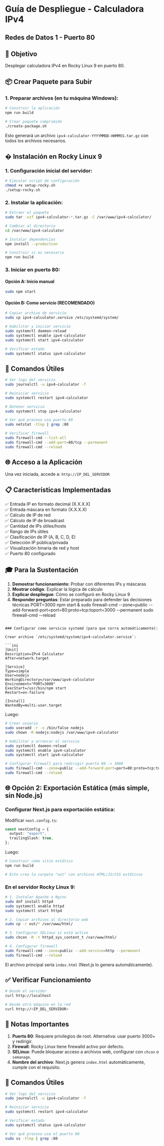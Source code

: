 # Guía de Despliegue - Calculadora IPv4
## Redes de Datos 1 - Puerto 80

## 🎯 Objetivo
Desplegar calculadora IPv4 en Rocky Linux 9 en puerto 80.

## 📦 Crear Paquete para Subir

### 1. Preparar archivos (en tu máquina Windows):

```bash
# Construir la aplicación
npm run build

# Crear paquete comprimido
./create-package.sh
```

Esto generará un archivo `ipv4-calculator-YYYYMMDD-HHMMSS.tar.gz` con todos los archivos necesarios.

## � Instalación en Rocky Linux 9

### 1. Configuración inicial del servidor:

```bash
# Ejecutar script de configuración
chmod +x setup-rocky.sh
./setup-rocky.sh
```

### 2. Instalar la aplicación:

```bash
# Extraer el paquete
sudo tar -xzf ipv4-calculator-*.tar.gz -C /var/www/ipv4-calculator/

# Cambiar al directorio
cd /var/www/ipv4-calculator

# Instalar dependencias
npm install --production

# Construir si es necesario
npm run build
```

### 3. Iniciar en puerto 80:

#### Opción A: Inicio manual
```bash
sudo npm start
```

#### Opción B: Como servicio (RECOMENDADO)
```bash
# Copiar archivo de servicio
sudo cp ipv4-calculator.service /etc/systemd/system/

# Habilitar y iniciar servicio
sudo systemctl daemon-reload
sudo systemctl enable ipv4-calculator
sudo systemctl start ipv4-calculator

# Verificar estado
sudo systemctl status ipv4-calculator
```

## 🔧 Comandos Útiles

```bash
# Ver logs del servicio
sudo journalctl -u ipv4-calculator -f

# Reiniciar servicio
sudo systemctl restart ipv4-calculator

# Detener servicio
sudo systemctl stop ipv4-calculator

# Ver qué proceso usa puerto 80
sudo netstat -tlnp | grep :80

# Verificar firewall
sudo firewall-cmd --list-all
sudo firewall-cmd --add-port=80/tcp --permanent
sudo firewall-cmd --reload
```

## 🌐 Acceso a la Aplicación

Una vez iniciada, accede a: `http://IP_DEL_SERVIDOR`

## 📋 Características Implementadas

✅ Entrada IP en formato decimal (X.X.X.X)  
✅ Entrada máscara en formato (X.X.X.X)  
✅ Cálculo de IP de red  
✅ Cálculo de IP de broadcast  
✅ Cantidad de IPs útiles/hosts  
✅ Rango de IPs útiles  
✅ Clasificación de IP (A, B, C, D, E)  
✅ Detección IP pública/privada  
✅ Visualización binaria de red y host  
✅ Puerto 80 configurado  

## 🎓 Para la Sustentación

1. **Demostrar funcionamiento**: Probar con diferentes IPs y máscaras
2. **Mostrar código**: Explicar la lógica de cálculo
3. **Explicar despliegue**: Cómo se configuró en Rocky Linux 9
4. **Responder preguntas**: Estar preparado para defender las decisiones técnicas
PORT=3000 npm start &
sudo firewall-cmd --zone=public --add-forward-port=port=80:proto=tcp:toport=3000 --permanent
sudo firewall-cmd --reload
```

### Configurar como servicio systemd (para que corra automáticamente):

Crear archivo `/etc/systemd/system/ipv4-calculator.service`:

```ini
[Unit]
Description=IPv4 Calculator
After=network.target

[Service]
Type=simple
User=nodejs
WorkingDirectory=/var/www/ipv4-calculator
Environment="PORT=3000"
ExecStart=/usr/bin/npm start
Restart=on-failure

[Install]
WantedBy=multi-user.target
```

Luego:

```bash
# Crear usuario
sudo useradd -r -s /bin/false nodejs
sudo chown -R nodejs:nodejs /var/www/ipv4-calculator

# Habilitar y arrancar el servicio
sudo systemctl daemon-reload
sudo systemctl enable ipv4-calculator
sudo systemctl start ipv4-calculator

# Configurar firewall para redirigir puerto 80 -> 3000
sudo firewall-cmd --zone=public --add-forward-port=port=80:proto=tcp:toport=3000 --permanent
sudo firewall-cmd --reload
```

## 🌐 Opción 2: Exportación Estática (más simple, sin Node.js)

### Configurar Next.js para exportación estática:

Modificar `next.config.ts`:

```typescript
const nextConfig = {
  output: "export",
  trailingSlash: true,
};
```

Luego:

```bash
# Construir como sitio estático
npm run build

# Esto crea la carpeta "out" con archivos HTML/JS/CSS estáticos
```

### En el servidor Rocky Linux 9:

```bash
# 1. Instalar Apache o Nginx
sudo dnf install httpd
sudo systemctl enable httpd
sudo systemctl start httpd

# 2. Copiar archivos al directorio web
sudo cp -r out/* /var/www/html/

# 3. Configurar SELinux si está activo
sudo chcon -R -t httpd_sys_content_t /var/www/html/

# 4. Configurar firewall
sudo firewall-cmd --zone=public --add-service=http --permanent
sudo firewall-cmd --reload
```

El archivo principal sería `index.html` (Next.js lo genera automáticamente).

## ✅ Verificar Funcionamiento

```bash
# Desde el servidor
curl http://localhost

# Desde otra máquina en la red
curl http://<IP_DEL_SERVIDOR>
```

## 📝 Notas Importantes

1. **Puerto 80**: Requiere privilegios de root. Alternativa: usar puerto 3000+ y redirigir.
2. **Firewall**: Rocky Linux tiene firewalld activo por defecto.
3. **SELinux**: Puede bloquear acceso a archivos web, configurar con `chcon` o `semanage`.
4. **Nombre del archivo**: Next.js genera `index.html` automáticamente, cumple con el requisito.

## 🔧 Comandos Útiles

```bash
# Ver logs del servicio
sudo journalctl -u ipv4-calculator -f

# Reiniciar servicio
sudo systemctl restart ipv4-calculator

# Verificar estado
sudo systemctl status ipv4-calculator

# Ver qué proceso usa el puerto 80
sudo ss -tlnp | grep :80
```
